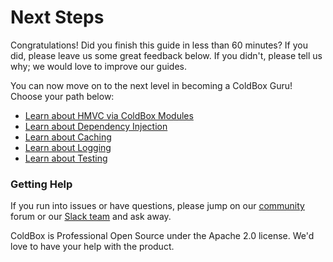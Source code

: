 # Next Steps

Congratulations!  Did you finish this guide in less than 60 minutes?  If you did, please leave us some great feedback below.  If you didn't, please tell us why; we would love to improve our guides.

You can now move on to the next level in becoming a ColdBox Guru! Choose your path below:

* [Learn about HMVC via ColdBox Modules](../../getting-started/configuration/coldbox.cfc/configuration-directives/modules.md)
* [Learn about Dependency Injection](https://wirebox.ortusbooks.com)
* [Learn about Caching](https://cachebox.ortusbooks.com)
* [Learn about Logging](https://logbox.ortusbooks.com)
* [Learn about Testing](https://testbox.ortusbooks.com)

### Getting Help

If you run into issues or have questions, please jump on our [community](https://community.ortussolutions.com/c/communities/coldbox/13) forum or our [Slack team](https://boxteam.ortussolutions.com) and ask away.

ColdBox is Professional Open Source under the Apache 2.0 license. We'd love to have your help with the product.

